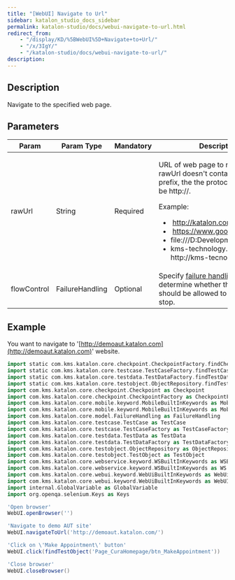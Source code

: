 ```yaml
---
title: "[WebUI] Navigate to Url"
sidebar: katalon_studio_docs_sidebar
permalink: katalon-studio/docs/webui-navigate-to-url.html
redirect_from:
    - "/display/KD/%5BWebUI%5D+Navigate+to+Url/"
    - "/x/3IgY/"
    - "/katalon-studio/docs/webui-navigate-to-url/"
description:
---
```

Description
-----------

Navigate to the specified web page.

Parameters
----------

<table><thead><tr><th>Param</th><th>Param Type</th><th>Mandatory</th><th>Description</th></tr></thead><tbody><tr><td>rawUrl</td><td>String</td><td>Required</td><td><p>URL of web page to navigate to.If rawUrl doesn't contain protocol prefix, the&nbsp;the protocol&nbsp;will be&nbsp;<a rel="nofollow">http://.</a></p><p>Example:&nbsp;</p><ul><li>&nbsp;<a class="external-link" href="http://katalon.com" rel="nofollow">http://katalon.com/;</a>&nbsp;</li><li>&nbsp;<a class="external-link" href="https://www.google.com" rel="nofollow">https://www.google.com;</a>&nbsp;</li><li>file:///D:Development/index.html;</li><li>kms-technology.com =&gt; http://kms-tecnology.com</li></ul></td></tr><tr><td>flowControl</td><td>FailureHandling</td><td>Optional</td><td>Specify <a class="external-link" href="/x/qAAM" rel="nofollow">failure handling</a> schema to determine whether the execution should be allowed to continue or stop.</td></tr></tbody></table>

Example
-------

You want to navigate to '[http://demoaut.katalon.com](http://demoaut.katalon.com)' website.

```groovy
import static com.kms.katalon.core.checkpoint.CheckpointFactory.findCheckpoint
import static com.kms.katalon.core.testcase.TestCaseFactory.findTestCase
import static com.kms.katalon.core.testdata.TestDataFactory.findTestData
import static com.kms.katalon.core.testobject.ObjectRepository.findTestObject
import com.kms.katalon.core.checkpoint.Checkpoint as Checkpoint
import com.kms.katalon.core.checkpoint.CheckpointFactory as CheckpointFactory
import com.kms.katalon.core.mobile.keyword.MobileBuiltInKeywords as MobileBuiltInKeywords
import com.kms.katalon.core.mobile.keyword.MobileBuiltInKeywords as Mobile
import com.kms.katalon.core.model.FailureHandling as FailureHandling
import com.kms.katalon.core.testcase.TestCase as TestCase
import com.kms.katalon.core.testcase.TestCaseFactory as TestCaseFactory
import com.kms.katalon.core.testdata.TestData as TestData
import com.kms.katalon.core.testdata.TestDataFactory as TestDataFactory
import com.kms.katalon.core.testobject.ObjectRepository as ObjectRepository
import com.kms.katalon.core.testobject.TestObject as TestObject
import com.kms.katalon.core.webservice.keyword.WSBuiltInKeywords as WSBuiltInKeywords
import com.kms.katalon.core.webservice.keyword.WSBuiltInKeywords as WS
import com.kms.katalon.core.webui.keyword.WebUiBuiltInKeywords as WebUiBuiltInKeywords
import com.kms.katalon.core.webui.keyword.WebUiBuiltInKeywords as WebUI
import internal.GlobalVariable as GlobalVariable
import org.openqa.selenium.Keys as Keys

'Open browser'
WebUI.openBrowser('')

'Navigate to demo AUT site'
WebUI.navigateToUrl('http://demoaut.katalon.com/')

'Click on \'Make Appointment\' button'
WebUI.click(findTestObject('Page_CuraHomepage/btn_MakeAppointment'))

'Close browser'
WebUI.closeBrowser()
```